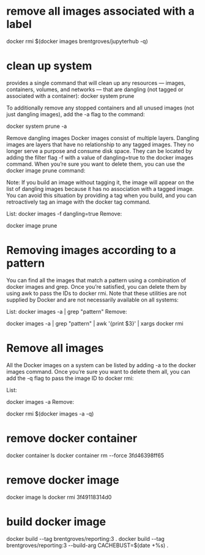 <!-- https://www.digitalocean.com/community/tutorials/how-to-remove-docker-images-containers-and-volumes -->
# remove all images associated with a label
docker rmi $(docker images brentgroves/jupyterhub -q)

# clean up system 
provides a single command that will clean up any resources — images, containers, volumes, and networks — that are dangling (not tagged or associated with a container):
docker system prune

To additionally remove any stopped containers and all unused images (not just dangling images), add the -a flag to the command:

docker system prune -a

Remove dangling images
Docker images consist of multiple layers. Dangling images are layers that have no relationship to any tagged images. They no longer serve a purpose and consume disk space. They can be located by adding the filter flag -f with a value of dangling=true to the docker images command. When you’re sure you want to delete them, you can use the docker image prune command:

Note: If you build an image without tagging it, the image will appear on the list of dangling images because it has no association with a tagged image. You can avoid this situation by providing a tag when you build, and you can retroactively tag an image with the docker tag command.

List:
docker images -f dangling=true
Remove:

docker image prune

# Removing images according to a pattern
You can find all the images that match a pattern using a combination of docker images and grep. Once you’re satisfied, you can delete them by using awk to pass the IDs to docker rmi. Note that these utilities are not supplied by Docker and are not necessarily available on all systems:

List:
docker images -a |  grep "pattern"
Remove:

docker images -a | grep "pattern" | awk '{print $3}' | xargs docker rmi

# Remove all images
All the Docker images on a system can be listed by adding -a to the docker images command. Once you’re sure you want to delete them all, you can add the -q flag to pass the image ID to docker rmi:

List:

docker images -a
Remove:

docker rmi $(docker images -a -q)

# remove docker container
docker container ls
docker container rm --force 3fd46398ff65

# remove docker image
docker image ls
docker rmi 3f49118314d0  

# build docker image
docker build --tag brentgroves/reporting:3 .
docker build --tag brentgroves/reporting:3 --build-arg CACHEBUST=$(date +%s) .
